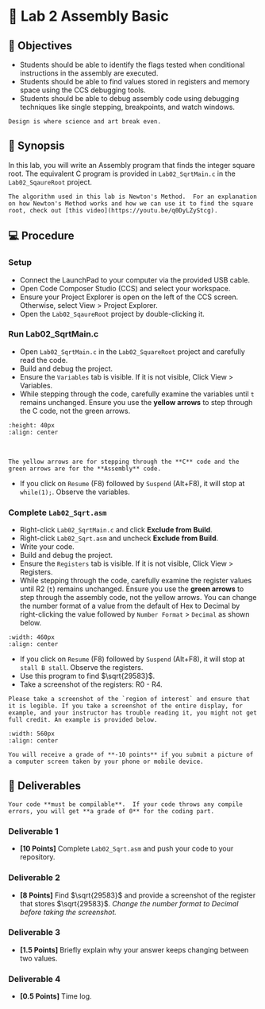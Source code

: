 # 🔬 Lab 2 Assembly Basic

## 📌 Objectives
- Students should be able to identify the flags tested when conditional instructions in the assembly are executed.
- Students should be able to find values stored in registers and memory space using the CCS debugging tools.
- Students should be able to debug assembly code using debugging techniques like single stepping, breakpoints, and watch windows.

```{note}
Design is where science and art break even.
```


## 📜 Synopsis
In this lab, you will write an Assembly program that finds the integer square root. The equivalent C program is provided in `Lab02_SqrtMain.c` in the `Lab02_SqaureRoot` project.

```{note}
The algorithm used in this lab is Newton's Method.  For an explanation on how Newton's Method works and how we can use it to find the square root, check out [this video](https://youtu.be/q0DyLZyStcg).
```

## 💻 Procedure

### Setup
- Connect the LaunchPad to your computer via the provided USB cable.
- Open Code Composer Studio (CCS) and select your workspace.
- Ensure your Project Explorer is open on the left of the CCS screen. Otherwise, select View > Project Explorer.
- Open the `Lab02_SqaureRoot` project by double-clicking it.


### Run Lab02_SqrtMain.c

- Open `Lab02_SqrtMain.c` in the `Lab02_SquareRoot` project and carefully read the code. 
- Build and debug the project.  
- Ensure the `Variables` tab is visible. If it is not visible, Click View > Variables. 
- While stepping through the code, carefully examine the variables until `t` remains unchanged. Ensure you use the **yellow arrows** to step through the C code, not the green arrows.

```{image} ./figures/HW2_debug.png
:height: 40px
:align: center
```
<br>

```{Attention}
The yellow arrows are for stepping through the **C** code and the green arrows are for the **Assembly** code.
```

- If you click on `Resume` (F8) followed by `Suspend` (Alt+F8), it will stop at `while(1);`.  Observe the variables. 

### Complete `Lab02_Sqrt.asm`

- Right-click `Lab02_SqrtMain.c` and click **Exclude from Build**.
- Right-click `Lab02_Sqrt.asm` and uncheck **Exclude from Build**.
- Write your code. 
- Build and debug the project.  
- Ensure the `Registers` tab is visible. If it is not visible, Click View > Registers. 
- While stepping through the code, carefully examine the register values until R2 (`t`) remains unchanged. Ensure you use the **green arrows** to step through the assembly code, not the yellow arrows. You can change the number format of a value from the default of Hex to Decimal by right-clicking the value followed by `Number Format` > `Decimal` as shown below.

```{image} ./figures/Lab02_NumberFormat.png
:width: 460px
:align: center
```

- If you click on `Resume` (F8) followed by `Suspend` (Alt+F8), it will stop at `stall B stall`.  Observe the registers. 
- Use this program to find $\sqrt{29583}$.
- Take a screenshot of the registers: R0 - R4.

```{warning}
Please take a screenshot of the `region of interest` and ensure that it is legible. If you take a screenshot of the entire display, for example, and your instructor has trouble reading it, you might not get full credit. An example is provided below.
```

```{image} ./figures/Lab02_BadScreenShot.png
:width: 560px
:align: center
```

```{attention}
You will receive a grade of **-10 points** if you submit a picture of a computer screen taken by your phone or mobile device.
```

## 🚚 Deliverables

```{warning}
Your code **must be compilable**.  If your code throws any compile errors, you will get **a grade of 0** for the coding part.
```

### Deliverable 1
- **[10 Points]** Complete `Lab02_Sqrt.asm` and push your code to your repository. 

### Deliverable 2
- **[8 Points]** Find $\sqrt{29583}$ and provide a screenshot of the register that stores
$\sqrt{29583}$.  _Change the number format to Decimal before taking the screenshot._

### Deliverable 3
- **[1.5 Points]** Briefly explain why your answer keeps changing between two values.

### Deliverable 4
- **[0.5 Points]** Time log.

